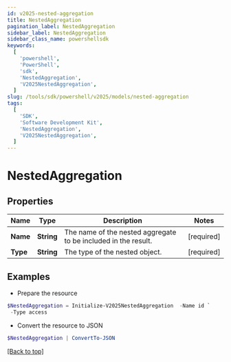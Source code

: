 ```yaml
---
id: v2025-nested-aggregation
title: NestedAggregation
pagination_label: NestedAggregation
sidebar_label: NestedAggregation
sidebar_class_name: powershellsdk
keywords:
  [
    'powershell',
    'PowerShell',
    'sdk',
    'NestedAggregation',
    'V2025NestedAggregation',
  ]
slug: /tools/sdk/powershell/v2025/models/nested-aggregation
tags:
  [
    'SDK',
    'Software Development Kit',
    'NestedAggregation',
    'V2025NestedAggregation',
  ]
---
```


# NestedAggregation

## Properties

| Name | Type | Description | Notes |
| --- | --- | --- | --- |
| **Name** | **String** | The name of the nested aggregate to be included in the result. | [required] |
| **Type** | **String** | The type of the nested object. | [required] |

## Examples

- Prepare the resource

```powershell
$NestedAggregation = Initialize-V2025NestedAggregation  -Name id `
 -Type access
```

- Convert the resource to JSON

```powershell
$NestedAggregation | ConvertTo-JSON
```

[[Back to top]](#)
